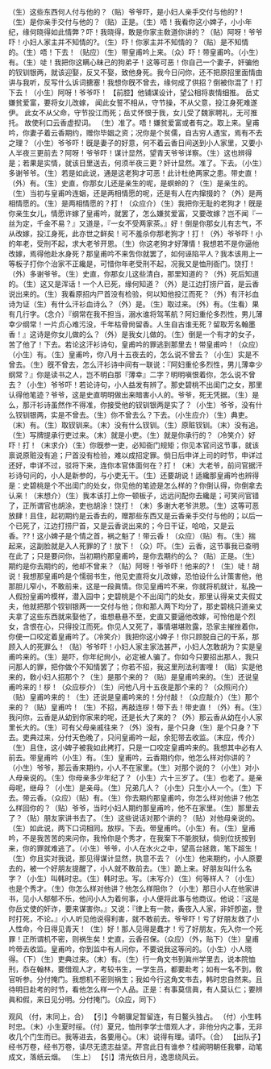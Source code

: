 <!-- { "loadSidebar": true } -->
（生）这些东西何人付与他的？（贴）爷爷吓，是小妇人亲手交付与他的?！（生）是你亲手交付与他的？（贴）正是。（生）唔！我看你这小婢子，小小年纪，缘何晓得如此情弊？吓！我晓得，敢是你家主敎道你讲的？（贴）阿呀！爷爷吓！小妇人家主并不知情的?。（生）吓！你家主并不知情的？（贴）是不知情的。（生）唔！下去！（贴应）（生）带皇甫吟上来。（众）吓！带皇甫吟。（小生）有。（生）唗！我把你这瞒心昧己的狗弟子！这等可恶！你自己一个妻子，奸骗他的钗钏银两，就该迎娶，反又不娶，致他身死。我今日问你，还不把原招里面情由讲与我听，反写什么诉词搪塞！我想你旣不曾去，缘何成了供招？倒被你混了！打下去！（小生）阿呀！爷爷吓！
【前腔】他铺谋设计，望公相将衷情细推。
岳丈嫌贫爱富，要将女儿改嫁，
闻此女誓不相从，守节操，不从父意，投江身死难遂伊。
此女不从父命，守节投江而死；岳丈怀恨于我，女儿受了魏家聘礼，无可推托。
故使利口云香虚揑词。
（生）准了。唔！嫌贫爱富或者有之。取上来。皇甫吟，你妻子着云香期约，赠你毕姻之资；况你是个贫儒，自古穷人遇宝，焉有不去之理？（小生）爷爷吓！旣是妻子的好意，何不着云香日间送到小人家里，又要小人半夜三更前去？阿呀！爷爷吓！谋计显然，望青天爷爷详察。（生）这也辨得是；若果是实情，就该日里送去，何须半夜三更？奸计显然。准了。下去。（小生）多谢爷爷。（生）若是如此说，通是这老狗才可恶！此计杜绝两家之患。带史直！（外）有。（生）史直，你那女儿还是亲生的呢，是螟蛉的？（生）是亲生的。（生）当初与皇甫吟连姻，还是两相情愿的呢，还是有人在内撺掇的？（外）是两相情愿的。（生）是两相情愿的？打！（众应介）（生）我把你无耻的老狗才！旣是你亲生女儿，情愿许嫁了皇甫吟，就罢了，怎么嫌贫爱富，又要改嫁？岂不闻『一丝为定，千金不易？』又道是，『一女不受两家茶。』好！倒是你那女儿有志气，不从改嫁，投江身死，此亦世之鲜矣！可不羞杀你那老狗才！打！（外）爷爷吓！小的年老，受刑不起，求大老爷开恩。（生）你这老狗才好薄情！我想若不是你逼他改嫁，焉得他赴水身死？那皇甫吟不来吿你就罢了，如何诬陷平人？我本该用上一等板子打你个治家不正纔是，可惜你年老受刑不起，况我又是恤刑衙门。饶打！（外）多谢爷爷。（生）史直，你那女儿这些清白，那里知道的？（外）死后知道的。（生）这又是浑话！一个人已死，缘何知道？（外）是江边打捞尸首，是云香说出来的。（生）我看原招内尸首没有检验，何以知他投江而死？（外）有汗衫血诗为证（生）有什么汗衫血诗么？（外）是。（生）取过来。（外）有。（生看）果有几行字。（念介）『纲常在我不担当，溺水谁将驾苇航？阿妇重伦多烈性，男儿薄幸少纲常！一片贞心难污没，千年枯骨尙留香。人生自古谁无死？留取芳名翰墨香！』这诗是你女儿做的么？（外）是我女儿做的。（生）倒是一个有才的女子，苦了他了！下去。若论这汗衫诗句，皇甫吟的罪逃到那里去！带皇甫吟！（众应）（小生）有。（生）皇甫吟，你八月十五夜去的，怎么说不曾去？（小生）实是不曾去。（生）旣不曾去，怎么汗衫诗中间有一联说：『阿妇重伦多烈性，男儿薄幸少纲常？』你是读书之人，岂不明白那『薄幸』二字？明明嗔恨着你，怎么说不曾去？（小生）爷爷吓！若论诗句，小人益发有辨了。那史碧桃不出闺门之女，那里认得他笔迹？爷爷，这是史直明明做出来暗害小人的。爷爷，死无凭据。（生）是么，那汗衫诗虽然作不得准，你接受他的钗钏银两是实了？（小生）爷爷，没有什么钗钏银两，实是不曾去。（生）你不曾去么？下去。（小生应介）（生）典吏。（末）有。（生）取钗钏来。（末）没有什么钗钏。（生）原赃钗钏。（末）没有追。（生）写牌提承行吏过来。（末）就是小吏。（生）就是你承行的？（冷笑介）好吓！打！（末求介）（生）你旣参一吏，必知衙门规矩；你见本官问这节事，就该禀说原赃没有追；尸首没有检验，难以成招定罪。倘日后申详上司的时节，申详过还好，申详不过，驳将下来，连你本官体面何在？打！（末）大老爷，前问官据汗衫诗句问的，小人是新参的，与小吏无干。（生）还要胡说！适纔那皇甫吟也辨得是：史碧桃是个不出闺门的处女，你见他的笔迹是怎么样的？你倒认得，你倒拿去认来！（末想介）（生）我本该打上你一顿板子，远远问配你去纔是；可笑问官错了，正所谓官也胡涂，吏也胡涂！饶打！（末）多谢大老爷洪恩。（生）这等可恶放肆！且住，起初期约是云香去的，赠那些东西又是云香亲手交付与他的；以后一个已死了，江边打捞尸首，又是云香说出来的；今日干证，哈哈，又是云香。??！这小婢子是个情之首，祸之魁了！带云香！（众应）（贴）有。（生）揣起来，这副脸就是入人死罪的了！放下！（众）吓。（生）云香，这节事我已查明在此了；只是要问你，当初期约那皇甫吟，是你去期约的么？（贴）正是。（生）期约是你去期约的，他却不曾来？（贴）阿呀！爷爷吓！他来的?！（生）唗！胡说！我想那皇甫吟是个懦弱书生，他见史直将女儿改嫁，恐怕设什么计策害他，他那胆儿窄小，不敢前来，这是一段眞情。你见皇甫吟不来，你就将机就计，私挽一人假扮皇甫吟模样，潜入园中；史碧桃是个不出闺门的处女，那里认得亲丈夫假丈夫，他就把那个钗钏银两一一交付与他；你和那人两下均分了，那史碧桃只道亲丈夫拿了这些东西就来娶他了，谁想悬悬不至，史直又要逼他改嫁，可怜他是个烈女，含恨在心，只得投江而死。你见人又死了，事情堪堪败露，恐家主摧挫着你，你便一口咬定着皇甫吟了。（冷笑介）我把你这小婢子！你只顾脱自己的干系，那顾入人的死罪么！（贴）爷爷吓！小妇人家主家法甚严，小妇人怎敢胡为？实是皇甫吟来的。（生）是吓，你年纪尙小，必定被人骗了。你如今只要招出那人，我只问那人的罪，把你做个不知情罢了；你若不招，我这里刑法利害哩！（贴）实是他来的，敎小妇人招那个？（生）是那个来的？（贴）是皇甫吟来的。（生）还说皇甫吟来的！桚！（众应桚介）（生）问他八月十五夜是那个来的？（众照问介）（贴）皇甫吟来的！（生）还说是皇甫吟来的！分付敲！（众应敲介）（生）那个来的？（贴）皇甫吟！（生）不招，再敲连桚！带下去！带史直！（外）有。（生）我问你，云香是从幼到你家来的呢，还是长大了来的？（外）那云香从幼在小人家里长大的。（生）可有父母亲戚往来？（外）没有，是个只身（生）是个只身？下去。吏典过来，分付天色晚了，只问皇甫吟一起，余犯带去收监。（末应，传介）（生）且住，这小婢子被我如此拷打，只是一口咬定皇甫吟来的。我想其中必有人前去。带皇甫吟（小生）有。（生）皇甫吟，云香期约你，他怎么样对你讲的？（小生）爷爷，那云香来期约，小人不在家里。（生）对那个说的？（小生）对小人母亲说的。（生）你母亲多少年纪了？（小生）六十三岁了。（生）也老了。是亲母呢，继母？（小生）是亲母。（生）兄弟几人？（小生）只生小人一个。（生）下去。带云香。（众应）（贴）有。（生）你去期约那皇甫吟，你怎么样对他讲？他怎么样回你的？（贴）爷爷，当时小妇人期约那皇甫吟，他不在家里。（生）那里去了？（贴）朋友家讲书去了。（生）这些说话对那个讲的？（贴）对他母亲说的。（生）如此说，两下口词相同。放桚。下去。带皇甫吟。（小生）有。（生）皇甫吟，不是我苦苦的来问你，我怜你是个秀才，在我案下不能脱狱，倘别位抚按到来，你的罪就难逃了。（小生）爷爷，小人在水火之中，望高台拯救，笔下超生！（生）你且实对我说，那见得谋计显然，执意不去？（小生）他来期约，小人原要去的，被一个好朋友提醒了，小人就不敢前去。（生）跪上来。好朋友叫什么名字？（小生）叫韩时忠。（生）韩时忠。写。（末写介）（生）何等样人？（小生）也是个秀才。（生）你怎么样对他讲？他怎么样阻你？（小生）那日小人在他家讲书，见小人郁郁不乐，他问小人为着何事，小人便将此事与他商议。他说：『这是你岳丈使的奸诈，要来谋害你。』又说：『律上有一款，夤夜入人家，非奸卽盗，登时打死，不论。』小人听见他说得利害，就不敢前去。爷爷吓！亏了好朋友救了小人性命，今日得见青天！（生）好！那人见得是蠢才！亏了好朋友，先入你一个死罪！正所谓机不密，则祸生矣！史直，云香召保。（众应）（外，贴下）（生）皇甫吟带去收监。皇甫吟，你到监中有人问你，不要说我这等问的。（小生）小人晓得。（下）（生）吏典过来。（末）有。（生）行一角文书到眞州学里去，说本院恤刑，忝在翰林，要借观人才，考较书生，一学生员，都要赴考；如有一名不到，敎官听参。分付掩门。我想机不密则祸生；我如今行这角文书去，韩时忠自然来。且待明日赴考的时节，看他怎么样一个人品。正是：有事莫信眞，有人莫认仁；要辨眞和假，来日见分明。分付掩门。（众应，同下）
 
观风
（付，末同上，合）
【引】今朝骥足暂留连，有日鳌头独占。
（付）小生韩时忠。（末）小生夏时绥。（付）夏兄，恤刑李学士借观人才，非他分内之事，无非收几个门生而已。我等进去，各要用心。（末）说得有理。请吓。（合）
【出队子】经书万卷，经书万卷，读尽无遗志益坚。芹宫此日有谁参？桂阙明朝任我攀，动笔成文，落纸云烟。
（生上）
【引】清光依日月，逸思绕风云。
